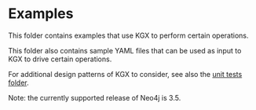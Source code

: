 # Examples

This folder contains examples that use KGX to perform 
certain operations.

This folder also contains sample YAML files that can 
be used as input to KGX to drive certain operations.

For additional design patterns of KGX to consider, see also the [unit tests folder](../tests).
 
Note: the currently supported release of Neo4j is 3.5.
